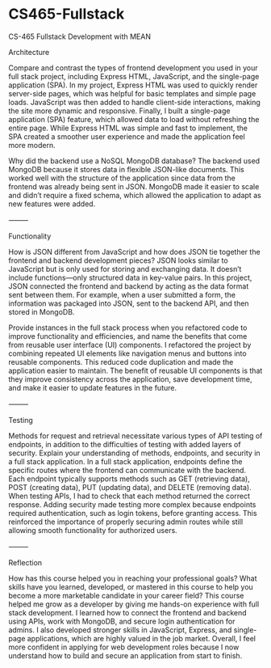 # CS465-Fullstack
CS-465 Fullstack Development with MEAN

Architecture

Compare and contrast the types of frontend development you used in your full stack project, including Express HTML, JavaScript, and the single-page application (SPA).
In my project, Express HTML was used to quickly render server-side pages, which was helpful for basic templates and simple page loads. JavaScript was then added to handle client-side interactions, making the site more dynamic and responsive. Finally, I built a single-page application (SPA) feature, which allowed data to load without refreshing the entire page. While Express HTML was simple and fast to implement, the SPA created a smoother user experience and made the application feel more modern.

Why did the backend use a NoSQL MongoDB database?
The backend used MongoDB because it stores data in flexible JSON-like documents. This worked well with the structure of the application since data from the frontend was already being sent in JSON. MongoDB made it easier to scale and didn’t require a fixed schema, which allowed the application to adapt as new features were added.

⸻

Functionality

How is JSON different from JavaScript and how does JSON tie together the frontend and backend development pieces?
JSON looks similar to JavaScript but is only used for storing and exchanging data. It doesn’t include functions—only structured data in key-value pairs. In this project, JSON connected the frontend and backend by acting as the data format sent between them. For example, when a user submitted a form, the information was packaged into JSON, sent to the backend API, and then stored in MongoDB.

Provide instances in the full stack process when you refactored code to improve functionality and efficiencies, and name the benefits that come from reusable user interface (UI) components.
I refactored the project by combining repeated UI elements like navigation menus and buttons into reusable components. This reduced code duplication and made the application easier to maintain. The benefit of reusable UI components is that they improve consistency across the application, save development time, and make it easier to update features in the future.

⸻

Testing

Methods for request and retrieval necessitate various types of API testing of endpoints, in addition to the difficulties of testing with added layers of security. Explain your understanding of methods, endpoints, and security in a full stack application.
In a full stack application, endpoints define the specific routes where the frontend can communicate with the backend. Each endpoint typically supports methods such as GET (retrieving data), POST (creating data), PUT (updating data), and DELETE (removing data). When testing APIs, I had to check that each method returned the correct response. Adding security made testing more complex because endpoints required authentication, such as login tokens, before granting access. This reinforced the importance of properly securing admin routes while still allowing smooth functionality for authorized users.

⸻

Reflection

How has this course helped you in reaching your professional goals? What skills have you learned, developed, or mastered in this course to help you become a more marketable candidate in your career field?
This course helped me grow as a developer by giving me hands-on experience with full stack development. I learned how to connect the frontend and backend using APIs, work with MongoDB, and secure login authentication for admins. I also developed stronger skills in JavaScript, Express, and single-page applications, which are highly valued in the job market. Overall, I feel more confident in applying for web development roles because I now understand how to build and secure an application from start to finish.
